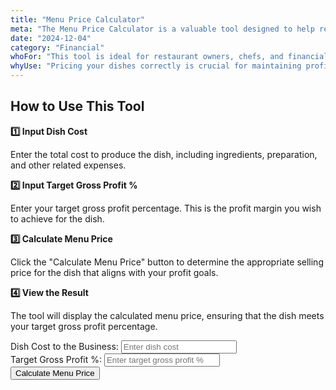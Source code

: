 ```yaml
---
title: "Menu Price Calculator"
meta: "The Menu Price Calculator is a valuable tool designed to help restaurant owners and managers determine the ideal selling price for their dishes based on the dish's cost and their desired gross profit percentage."
date: "2024-12-04"
category: "Financial"
whoFor: "This tool is ideal for restaurant owners, chefs, and financial planners in the food service industry who need to set prices that ensure profitability while remaining attractive to customers. It's especially useful for those who want to streamline their pricing strategy and maintain control over their margins."
whyUse: "Pricing your dishes correctly is crucial for maintaining profitability in the restaurant business. The Menu Price Calculator helps you quickly and accurately determine the right selling price, ensuring that your menu items are both profitable and competitively priced. This tool saves time and reduces the complexity of pricing decisions, allowing you to focus on delivering great food and service."
---
```


## How to Use This Tool

**1️⃣ Input Dish Cost**

Enter the total cost to produce the dish, including ingredients, preparation, and other related expenses.

**2️⃣ Input Target Gross Profit %**

Enter your target gross profit percentage. This is the profit margin you wish to achieve for the dish.

**3️⃣ Calculate Menu Price**

Click the "Calculate Menu Price" button to determine the appropriate selling price for the dish that aligns with your profit goals.

**4️⃣ View the Result**

The tool will display the calculated menu price, ensuring that the dish meets your target gross profit percentage.

<div class="tool-embed">
<div class="container">
    <div class="form-column">
        <label for="dishCost">Dish Cost to the Business:</label>
        <input type="number" id="dishCost" placeholder="Enter dish cost" step="0.01">
    </div>
    <div class="form-column">
        <label for="gp">Target Gross Profit %:</label>
        <input type="number" id="gp" placeholder="Enter target gross profit %" step="0.01">
    </div>
    <button onclick="calculateMenuPrice()">Calculate Menu Price</button>
    <div class="result" id="result"></div>
</div>

<script>
    function calculateMenuPrice() {
        const dishCost = parseFloat(document.getElementById('dishCost').value);
        const gp = parseFloat(document.getElementById('gp').value);

        if (isNaN(dishCost) || isNaN(gp) || dishCost <= 0 || gp < 0 || gp >= 100) {
            alert("Please enter valid numbers for both fields.");
            return;
        }

        const menuPrice = dishCost / (1 - (gp / 100));
        document.getElementById('result').textContent = `The menu price should be: ${menuPrice.toFixed(2)}`;
    }
</script>
</div>